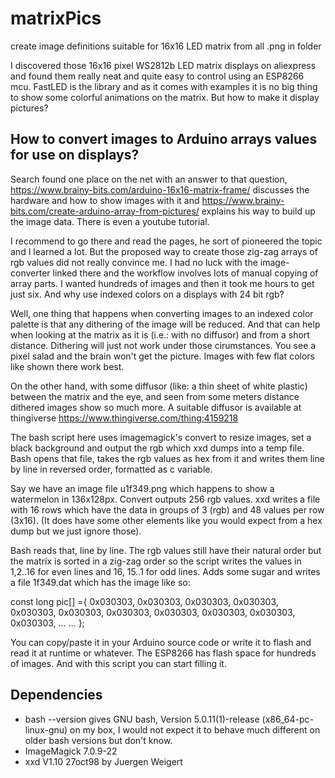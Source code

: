 # matrixPics
create image definitions suitable for 16x16 LED matrix from all .png in folder

I discovered those 16x16 pixel WS2812b LED matrix displays on aliexpress and found them really neat and quite easy to control using 
an ESP8266 mcu. FastLED is the library and as it comes with examples it is no big thing to show some colorful animations on the 
matrix. But how to make it display pictures?

## How to convert images to Arduino arrays values for use on displays?
Search found one place on the net with an answer to that question, https://www.brainy-bits.com/arduino-16x16-matrix-frame/ discusses the hardware and how to show images with it and https://www.brainy-bits.com/create-arduino-array-from-pictures/ explains his way to build up the image data. There is even a youtube tutorial. 

I recommend to go there and read the pages, he sort of pioneered the topic and I learned a lot.
But the proposed way to create those zig-zag arrays of rgb values did not really convince me. I had no luck with the image-converter linked there and the workflow involves lots of manual copying of array parts. 
I wanted hundreds of images and then it took me hours to get just six. And why use indexed colors on a displays with 24 bit rgb?

Well, one thing that happens when converting images to an indexed color palette is that any dithering of the image will be reduced. And that can help when looking at the matrix as it is (i.e.: with no diffusor) and from a short distance. 
Dithering will just not work under those cirumstances. You see a pixel salad and the brain won't get the picture. 
Images with few flat colors like shown there work best.

On the other hand, with some diffusor (like: a thin sheet of white plastic) between the matrix and the eye, and seen from some 
meters distance dithered images show so much more. 
A suitable diffusor is available at thingiverse https://www.thingiverse.com/thing:4159218 

The bash script here uses 
imagemagick's convert to resize images, set a black background and output the rgb which xxd dumps into a temp file. Bash opens that 
file, takes the rgb values as hex from it and writes them line by line in reversed order, formatted as c variable.

Say we have an image file u1f349.png which happens to show a watermelon in 136x128px. Convert outputs 256 rgb values. xxd writes a 
file with 16 rows which have the data in groups of 3 (rgb) and 48 values per row (3x16). (It does have some other elements like you 
would expect from a hex dump but we just ignore those).

Bash reads that, line by line. The rgb values still have their natural order but the matrix is sorted in a zig-zag order so the 
script writes the values in 1,2..16 for even lines and 16, 15..1 for odd lines. Adds some sugar and writes a file 1f349.dat which 
has the image like so:

const long pic[]  ={
0x030303, 0x030303, 0x030303, 0x030303, 0x030303, 0x030303, 0x030303, 0x030303, 0x030303, 0x030303, 0x030303, ...
...
};

You can copy/paste it in your Arduino source code or write it to flash and read it at runtime or whatever. The ESP8266 has 
flash space for hundreds of images. And with this script you can start filling it.

## Dependencies
- bash --version gives  GNU bash, Version 5.0.11(1)-release (x86_64-pc-linux-gnu) on my box, I would not expect it to behave much different on older bash versions but don't know.
- ImageMagick 7.0.9-22
- xxd V1.10 27oct98 by Juergen Weigert




